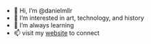 - 👋 Hi, I’m @danielmllr
- 👀 I’m interested in art, technology, and history
- 🌱 I’m always learning
- 📫 visit my [website](https://mllr.nyc) to connect

<!---
danielmllr/danielmllr is a ✨ special ✨ repository because its `README.md` (this file) appears on your GitHub profile.
You can click the Preview link to take a look at your changes.
--->
